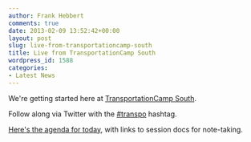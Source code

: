```yaml
---
author: Frank Hebbert
comments: true
date: 2013-02-09 13:52:42+00:00
layout: post
slug: live-from-transportationcamp-south
title: Live from TransportationCamp South
wordpress_id: 1588
categories:
- Latest News
---
```


We're getting started here at [TransportationCamp South](http://transportationcamp.org/south/).

Follow along via Twitter with the [#transpo](https://twitter.com/search?q=transpo&src=typd) hashtag.

[Here's the agenda for today](https://docs.google.com/document/d/1KcFdnMDQ8YhdT9UHOoEEfMAsYX3_tAqYTJrnKrLfCnk/edit?usp=sharing), with links to session docs for note-taking.
